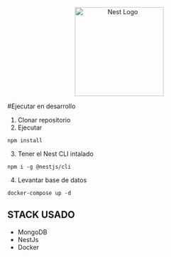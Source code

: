 <p align="center">
  <a href="http://nestjs.com/" target="blank"><img src="https://nestjs.com/img/logo-small.svg" width="200" alt="Nest Logo" /></a>
</p>

[circleci-image]: https://img.shields.io/circleci/build/github/nestjs/nest/master?token=abc123def456
[circleci-url]: https://circleci.com/gh/nestjs/nest


#Ejecutar en desarrollo

1. Clonar repositorio
2. Ejecutar

```
npm install
```
3. Tener el Nest CLI intalado
 ```
npm i -g @nestjs/cli
```
4. Levantar base de datos

```
docker-compose up -d
```
## STACK USADO

* MongoDB
* NestJs
* Docker
